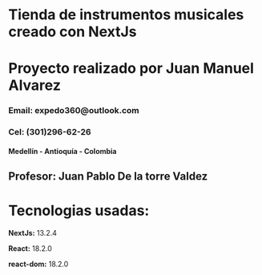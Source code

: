 <h1>Tienda de instrumentos musicales creado con NextJs</h1>

<h1>Proyecto realizado por Juan Manuel Alvarez </h1>
<h3>Email: expedo360@outlook.com</h3>
<h3>Cel: (301)296-62-26</h3>
<h4>Medellín - Antioquía - Colombia</h4>
<h2>Profesor: Juan Pablo De la torre Valdez</h2>

<h1>Tecnologias usadas:</h1>
<p><strong>NextJs:</strong> 13.2.4</p>
<p><strong>React:</strong> 18.2.0</p>
<p><strong>react-dom:</strong> 18.2.0</p>
